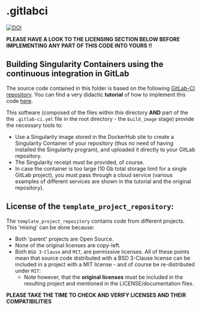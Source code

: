 # .gitlabci

[![DOI](https://zenodo.org/badge/DOI/10.5281/zenodo.3834833.svg)](https://doi.org/10.5281/zenodo.3834833)

**PLEASE HAVE A LOOK TO THE LICENSING SECTION BELOW BEFORE IMPLEMENTING ANY PART OF THIS CODE INTO YOURS !!**

## Building Singularity Containers using the continuous integration in GitLab 

The source code contained in this folder is based on the following 
[GitLab-CI repository](https://gitlab.com/singularityhub/gitlab-ci). You can  find a very didactic **tutorial** of how 
to implement this code [here](https://vsoch.github.io/2018/gitlab-singularity-ci/).

This software (composed of the files within this directory **AND** part of the the `.gitlab-ci.yml` file in the
root directory - the `build_image` stage) provide the necessary tools to:
 - Use a Singularity image stored in the DockerHub site to create a Singularity Container of your repository 
 (thus no need of having installed the Singularity program), and uploaded it directly to your GitLab repository.
 - The Singularity receipt must be provided, of course.
 - In case the container is too large (10 Gb total storage limit for a single GitLab project), you must pass 
 through a cloud service (various examples of different services are shown in the tutorial and the original repository). 

## License of the `template_project_repository`:
The `template_project_repository` contains code from different projects. This 'mixing' can be done because:
 - Both 'parent' projects are Open Source.
 - None of the original licenses are copy-left.
 - Both `BSD 3-Clause` and `MIT`, are permissive licenses. All of these points mean that source code distributed with 
 a BSD 3-Clause license can be included in a project with a MIT license - and of course be re-distributed under `MIT`:
    - Note however, that the **original licenses** must be included in the resulting project and mentioned in the 
    LICENSE/documentation files.  

**PLEASE TAKE THE TIME TO CHECK AND VERIFY LICENSES AND THEIR COMPATIBILITIES** 
 